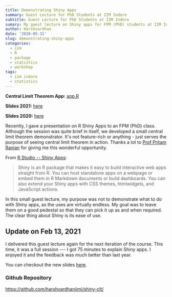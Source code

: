 ```yaml
---
title: Demonstrating Shiny Apps
summary: Guest Lecture for PhD Students at IIM Indore
subtitle: Guest Lecture for PhD Students at IIM Indore
sumary: My guest lecture on Shiny apps for FPM (PhD) students at IIM Indore
author: Harshvardhan
date: '2020-05-31'
slug: demonstrating-shiny-apps
categories:
  - iim
  - R
  - package
  - statistics
  - workshop
tags:
  - iim indore
  - statistics
---
```


**Central Limit Theorem App:** [app.R](/docs/demonstrating-shiny-apps/app.R)

**Slides 2021:** [here](/docs/demonstrating-shiny-apps/slides2021.pdf)

**Slides 2020:** [here](/docs/demonstrating-shiny-apps/slides2020.pdf)

Recently, I gave a presentation on R Shiny Apps to an FPM (PhD) class. Although the session was quite brief in itself, we developed a small central limit theorem demonstrator. It's not feature-rich or anything - just serves the purpose of seeing central limit theorem in action. Thanks a lot to [Prof Pritam Ranjan](https://sites.google.com/site/drpritamranjan/) for giving me this wonderful opportunity.

From [R Studio -- Shiny Apps](https://shiny.rstudio.com):

> Shiny is an R package that makes it easy to build interactive web apps straight from R. You can host standalone apps on a webpage or embed them in R Markdown documents or build dashboards. You can also extend your Shiny apps with CSS themes, htmlwidgets, and JavaScript actions.

In this small guest lecture, my purpose was not to demonstrate what to do with Shiny apps, as the uses are virtually endless. My goal was to leave them on a good pedestal so that they can pick it up as and when required. The clear thing about Shiny is its ease of use.

## Update on Feb 13, 2021

I delivered this guest lecture again for the next iteration of the course. This time, it was a full session --- I got 75 minutes to explain Shiny apps. I enjoyed it and the feedback was much better than last year.

You can checkout the new slides [here](/slides2021.pdf).

### Github Repository

<https://github.com/harshvardhaniimi/shiny-clt/>
